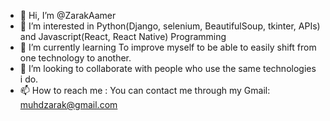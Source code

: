 - 👋 Hi, I’m @ZarakAamer
- 👀 I’m interested in Python(Django, selenium, BeautifulSoup, tkinter, APIs) and Javascript(React, React Native) Programming
- 🌱 I’m currently learning To improve myself to be able to easily shift from one technology to another.
- 💞️ I’m looking to collaborate with people who use the same technologies i do.
- 📫 How to reach me : You can contact me through my Gmail: muhdzarak@gmail.com

<!---
ZarakAamer/ZarakAamer is a ✨ special ✨ repository because its `README.md` (this file) appears on your GitHub profile.
You can click the Preview link to take a look at your changes.
--->
